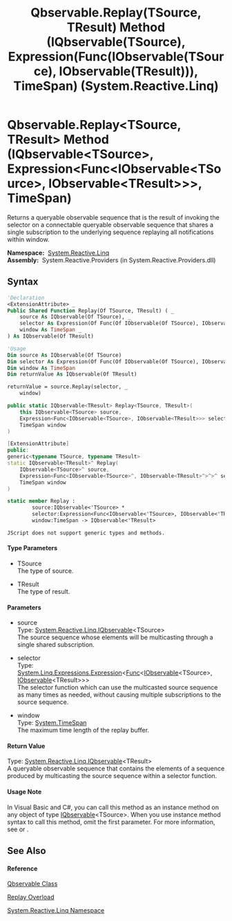 ﻿---
title: Qbservable.Replay(TSource, TResult) Method (IQbservable(TSource), Expression(Func(IObservable(TSource), IObservable(TResult))), TimeSpan) (System.Reactive.Linq)
TOCTitle: Replay(TSource, TResult) Method (IQbservable(TSource), Expression(Func(IObservable(TSource), IObservable(TResult))), TimeSpan)
ms:assetid: M:System.Reactive.Linq.Qbservable.Replay``2(System.Reactive.Linq.IQbservable{``0},System.Linq.Expressions.Expression{System.Func{System.IObservable{``0},System.IObservable{``1}}},System.TimeSpan)
ms:mtpsurl: https://msdn.microsoft.com/en-us/library/Hh229434(v=VS.103)
ms:contentKeyID: 36068851
ms.date: 06/28/2011
mtps_version: v=VS.103
dev_langs:
- vb
- csharp
- c++
- fsharp
- jscript
---

# Qbservable.Replay\<TSource, TResult\> Method (IQbservable\<TSource\>, Expression\<Func\<IObservable\<TSource\>, IObservable\<TResult\>\>\>, TimeSpan)

Returns a queryable observable sequence that is the result of invoking the selector on a connectable queryable observable sequence that shares a single subscription to the underlying sequence replaying all notifications within window.

**Namespace:**  [System.Reactive.Linq](hh211929\(v=vs.103\).md)  
**Assembly:**  System.Reactive.Providers (in System.Reactive.Providers.dll)

## Syntax

``` vb
'Declaration
<ExtensionAttribute> _
Public Shared Function Replay(Of TSource, TResult) ( _
    source As IQbservable(Of TSource), _
    selector As Expression(Of Func(Of IObservable(Of TSource), IObservable(Of TResult))), _
    window As TimeSpan _
) As IQbservable(Of TResult)
```

``` vb
'Usage
Dim source As IQbservable(Of TSource)
Dim selector As Expression(Of Func(Of IObservable(Of TSource), IObservable(Of TResult)))
Dim window As TimeSpan
Dim returnValue As IQbservable(Of TResult)

returnValue = source.Replay(selector, _
    window)
```

``` csharp
public static IQbservable<TResult> Replay<TSource, TResult>(
    this IQbservable<TSource> source,
    Expression<Func<IObservable<TSource>, IObservable<TResult>>> selector,
    TimeSpan window
)
```

``` c++
[ExtensionAttribute]
public:
generic<typename TSource, typename TResult>
static IQbservable<TResult>^ Replay(
    IQbservable<TSource>^ source, 
    Expression<Func<IObservable<TSource>^, IObservable<TResult>^>^>^ selector, 
    TimeSpan window
)
```

``` fsharp
static member Replay : 
        source:IQbservable<'TSource> * 
        selector:Expression<Func<IObservable<'TSource>, IObservable<'TResult>>> * 
        window:TimeSpan -> IQbservable<'TResult> 
```

``` jscript
JScript does not support generic types and methods.
```

#### Type Parameters

  - TSource  
    The type of source.

<!-- end list -->

  - TResult  
    The type of result.

#### Parameters

  - source  
    Type: [System.Reactive.Linq.IQbservable](hh229328\(v=vs.103\).md)\<TSource\>  
    The source sequence whose elements will be multicasting through a single shared subscription.  

<!-- end list -->

  - selector  
    Type: [System.Linq.Expressions.Expression](https://msdn.microsoft.com/en-us/library/Bb335710)\<[Func](https://msdn.microsoft.com/en-us/library/Bb549151)\<[IObservable](https://msdn.microsoft.com/en-us/library/Dd990377)\<TSource\>, [IObservable](https://msdn.microsoft.com/en-us/library/Dd990377)\<TResult\>\>\>  
    The selector function which can use the multicasted source sequence as many times as needed, without causing multiple subscriptions to the source sequence.  

<!-- end list -->

  - window  
    Type: [System.TimeSpan](https://msdn.microsoft.com/en-us/library/269ew577)  
    The maximum time length of the replay buffer.  

#### Return Value

Type: [System.Reactive.Linq.IQbservable](hh229328\(v=vs.103\).md)\<TResult\>  
A queryable observable sequence that contains the elements of a sequence produced by multicasting the source sequence within a selector function.  

#### Usage Note

In Visual Basic and C\#, you can call this method as an instance method on any object of type [IQbservable](hh229328\(v=vs.103\).md)\<TSource\>. When you use instance method syntax to call this method, omit the first parameter. For more information, see [](https://msdn.microsoft.com/en-us/library/Bb384936) or [](https://msdn.microsoft.com/en-us/library/Bb383977).

## See Also

#### Reference

[Qbservable Class](hh211693\(v=vs.103\).md)

[Replay Overload](hh229030\(v=vs.103\).md)

[System.Reactive.Linq Namespace](hh211929\(v=vs.103\).md)

